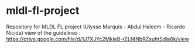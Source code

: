 # mldl-fl-project
Repository for MLDL FL project (Ulysse Marquis - Abdul Haleem - Ricardo Nicida)
view of the guidelines : https://drive.google.com/file/d/1J7XJYc2MkjeB-rZLf4NbRZsuhtSdla6k/view

